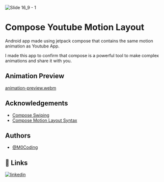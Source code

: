 ![Slide 16_9 - 1](https://user-images.githubusercontent.com/41842296/206894890-afa73122-c35e-4b15-b00c-cc1b45b19366.png)

# Compose Youtube Motion Layout

Android app made using jetpack compose that contains the same motion animation as Youtube App.

I made this app to confirm that compose is a powerful tool to make complex animations and share it with you.



## Animation Preview

[animation-preview.webm](https://user-images.githubusercontent.com/41842296/206895060-412e7c7c-5ac9-4902-819d-e340b0e35c2d.webm)


## Acknowledgements

 - [Compose Swiping](https://developer.android.com/jetpack/compose/gestures#swiping)
 - [Compose Motion Layout Syntax](https://github.com/androidx/constraintlayout/wiki/Compose-MotionLayout-JSON-Syntax)


## Authors

- [@M0Coding](https://www.github.com/M0Coding)


## 🔗 Links
[![linkedin](https://img.shields.io/badge/linkedin-0A66C2?style=for-the-badge&logo=linkedin&logoColor=white)](https://www.linkedin.com/in/mohamed-benrejeb/)
